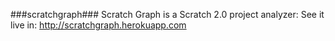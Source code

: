 ###scratchgraph###
Scratch Graph is a Scratch 2.0 project analyzer:
See it live in: http://scratchgraph.herokuapp.com
